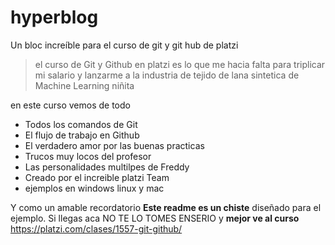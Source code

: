 # hyperblog
Un bloc increíble para el curso de git y git hub de platzi
>el curso de Git y Github en platzi es lo que me hacia falta para triplicar mi salario y lanzarme a la industria de tejido de lana sintetica de Machine Learning
>niñita

 en este curso vemos de todo
* Todos los comandos de Git
* El flujo de trabajo en Github
* El verdadero amor por las buenas practicas
* Trucos muy locos del profesor
* Las personalidades multilpes de Freddy
* Creado por el increible platzi Team
* ejemplos en windows linux y mac  

Y como un amable recordatorio **Este readme es un chiste** diseñado para el ejemplo. Si llegas aca NO TE LO TOMES ENSERIO y **mejor ve al curso** https://platzi.com/clases/1557-git-github/
